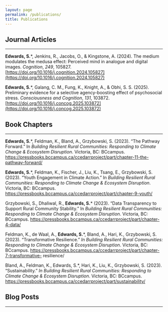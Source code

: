 ```yaml
---
layout: page
permalink: /publications/
title: Publications
---
```



## Journal Articles 
---

**Edwards, S.***, Jenkins, R., Jacobs, O., & Kingstone, A. (2024). The medium modulates the medusa effect: Perceived mind in analogue and digital images. _Cognition_, _249_, 105827. [https://doi.org/10.1016/j.cognition.2024.105827](https://doi.org/10.1016/j.cognition.2024.105827)

**Edwards, S.***, Galang, C. M., Fung, K., Knight, A., & Obhi, S. S. (2025). Preliminary evidence for a selective agency-boosting effect of psychosocial stress. _Consciousness and Cognition_, _131_, 103872. [https://doi.org/10.1016/j.concog.2025.103872](https://doi.org/10.1016/j.concog.2025.103872)


## Book Chapters 
---

**Edwards, S.***, Feldman, K., Bland, A., Grzybowski, S. (2023). “The Pathway Forward.” In _Building Resilient Rural Communities: Responding to Climate Change &
    Ecosystem Disruption_. Victoria, BC: BCcampus. https://pressbooks.bccampus.ca/ccedarrproject/part/chapter-11-the-pathway-forward/

**Edwards, S.***, Feldman, K., Fischer, J., Liu, K., Tsang, E., Grzybowski, S. (2023). “Youth Engagement in Climate Action.” In _Building Resilient Rural
    Communities: Responding to Climate Change & Ecosystem Disruption_. Victoria, BC: BCcampus. https://pressbooks.bccampus.ca/ccedarrproject/part/chapter-9-youth/ 

Grzybowski, S., Dhaliwal, R., **Edwards, S.*** (2023). “Data Transparency to Support Rural Community Stability.” In _Building Resilient Rural Communities: Responding
    to Climate Change & Ecosystem Disruption_. Victoria, BC: BCcampus. https://pressbooks.bccampus.ca/ccedarrproject/part/chapter-4-data/ 

Feldman, K., de Waal, A., **Edwards, S.***, Bland, A., Hari, K., Grzybowski, S. (2023). “Transformative Resilience.” _In Building Resilient Rural Communities:
    Responding to Climate Change & Ecosystem Disruption_. Victoria, BC: BCcampus. https://pressbooks.bccampus.ca/ccedarrproject/part/chapter-7-transformative-
    resilience/ 

Bland, A., Feldman, K., Edwards, S.*, Hari, K., Liu, K., Grzybowski, S. (2023). “Sustainability.” _In Building Resilient Rural Communities: Responding to Climate 
    Change & Ecosystem Disruption_. Victoria, BC: BCcampus. https://pressbooks.bccampus.ca/ccedarrproject/part/sustainability/ 


## Blog Posts
---
